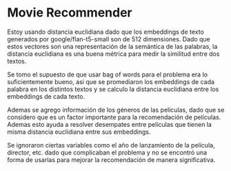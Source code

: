 # Movie Recommender

Estoy usando distancia euclidiana dado que los embeddings de texto generados por google/flan-t5-small son de 512 dimensiones. Dado que estos vectores son una representación de la semántica de las palabras, la distancia euclidiana es una buena métrica para medir la similitud entre dos textos.

Se tomo el supuesto de que usar bag of words para el problema era lo suficientemente bueno, asi que se promediaron los embeddings de cada palabra en los distintos textos y se calculo la distancia euclidiana entre los embeddings de cada texto.

Ademas se agrego información de los géneros de las películas, dado que se considero que es un factor importante para la recomendación de películas. Ademas esto ayuda a resolver desempates entre películas que tienen la misma distancia euclidiana entre sus embeddings.

Se ignoraron ciertas variables como el año de lanzamiento de la película, director, etc. dado que complicaban el problema y no se encontró una forma de usarlas para mejorar la recomendación de manera significativa.
